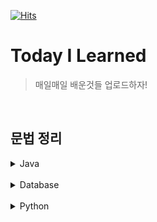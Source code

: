 [![Hits](https://hits.seeyoufarm.com/api/count/incr/badge.svg?url=https%3A%2F%2Fgithub.com%2Flouis-25%2FTIL&count_bg=%23228BE6&title_bg=%23555555&icon=&icon_color=%23228BE6&title=hits&edge_flat=false)](https://hits.seeyoufarm.com)

# Today I Learned

>  매일매일 배운것들 업로드하자!

<br>

## 문법 정리

<details>
    <summary>Java</summary>

<br>

[Context](https://github.com/louis-25/TIL/blob/main/Document/Java/Context.md)

[Cookie](https://github.com/louis-25/TIL/blob/main/Document/Java/Cookie.md)

[forward](https://github.com/louis-25/TIL/blob/main/Document/Java/forward.md)

[JDBC](https://github.com/louis-25/TIL/blob/main/Document/Java/JDBC.md)

[JSP](https://github.com/louis-25/TIL/blob/main/Document/Java/JSP.md)

[Servlet](https://github.com/louis-25/TIL/blob/main/Document/Java/Servlet.md)

[Session](https://github.com/louis-25/TIL/blob/main/Document/Java/Session.md)

[Spring Boot](https://github.com/louis-25/TIL/blob/main/Document/Java/Spring%20Boot.md)

</details>

<br>

<details>
    <summary>Database</summary>
<br>

[오라클 요점정리](https://github.com/louis-25/TIL/blob/main/Document/Database/Oracle%20%EC%9A%94%EC%A0%90%EC%A0%95%EB%A6%AC.md)

</details>

<br>

<details>
    <summary>Python</summary>

<br>

[Python](https://github.com/louis-25/TIL/blob/main/Document/Python/Python.md)

[GIGA Genie](https://github.com/louis-25/TIL/blob/main/Document/Python/GIGA%20Genie.md)

</details>

